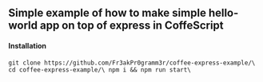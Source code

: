 ## Simple example of how to make simple hello-world app on top of express in CoffeScript 

#### Installation
`
git clone https://github.com/Fr3akPr0gramm3r/coffee-express-example/\
cd coffee-express-example/\
npm i && npm run start\
`
